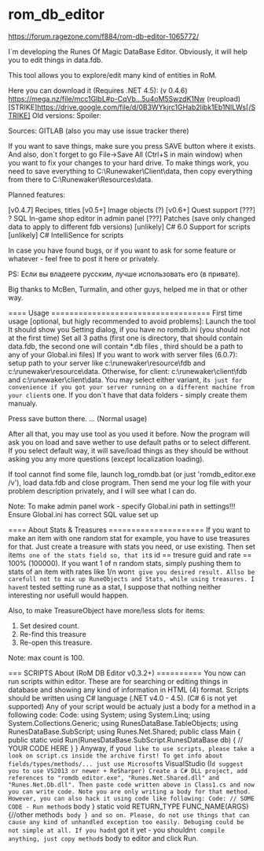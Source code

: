 # rom_db_editor
https://forum.ragezone.com/f884/rom-db-editor-1065772/

I`m developing the Runes Of Magic DataBase Editor. Obviously, it will help you to edit things in data.fdb.

This tool allows you to explore/edit many kind of entities in RoM.

Here you can download it (Requires .NET 4.5):
(v 0.4.6) https://mega.nz/file/mcc1GIbL#p-CqVb...5u4oM5SwzdK1Nw (reupload)
[STRIKE]https://drive.google.com/file/d/0B3WYkjrc1GHab2libk1Eb1NlLWs[/STRIKE]
Old versions:
Spoiler: 


Sources: GITLAB (also you may use issue tracker there)

If you want to save things, make sure you press SAVE button where it exists.
And also, don`t forget to go File->Save All (Ctrl+S in main window) when you want to fix your changes to your hard drive. To make things work, you need to save everything to C:\Runewaker\Client\data, then copy everything from there to C:\Runewaker\Resources\data.

Planned features:

[v0.4.7] Recipes, titles
[v0.5+] Image objects (?)
[v0.6+] Quest support
[???] ? SQL In-game shop editor in admin panel
[???] Patches (save only changed data to apply to different fdb versions)
[unlikely] C# 6.0 Support for scripts
[unlikely] C# IntelliSence for scripts


In case you have found bugs, or if you want to ask for some feature or whatever - feel free to post it here or privately.

PS: Если вы владеете русским, лучше использовать его (в привате).

Big thanks to McBen, Turmalin, and other guys, helped me in that or other way.

==== Usage ===================================
First time usage [optional, but higly recommended to avoid problems]:
Launch the tool
It should show you Setting dialog, if you have no romdb.ini (you should not at the first time)
Set all 3 paths (first one is directory, that should contain data.fdb, the second one will contain *.db files , third should be a path to any of your Global.ini files)
If you want to work with server files (6.0.7): setup path to your server like c:\runewaker\resource\fdb and c:\runewaker\resource\data.
Otherwise, for client: c:\runewaker\client\fdb and c:\runewaker\client\data.
You may select either variant, it`s just for convenience if you got your server running on a different machine from your client`s one.
If you don`t have that data folders - simply create them manualy.

Press save button there.
... (Normal usage)

After all that, you may use tool as you used it before. Now the program will ask you on load and save wether to use default paths or to select different. If you select default way, it will save/load things as they should be without asking you any more questions (except localization loading).

If tool cannot find some file, launch log_romdb.bat (or just 'romdb_editor.exe /v'), load data.fdb and close program. Then send me your log file with your problem description privately, and I will see what I can do.

Note: To make admin panel work - specify Global.ini path in settings!!! Ensure Global.ini has correct SQL value set up

==== About Stats & Treasures =====================
If you want to make an item with one random stat for example, you have to use treasures for that. Just create a treasure with stats you need, or use existing. Then set item`s one of the stats field so, that it`s id == tresure guid and rate == 100% (100000). If you want 1 of n random stats, simply pushing them to stats of an item with rates like 1/n won`t give you desired result. Allso be carefull not to mix up RuneObjects and Stats, while using treasures. I haven`t tested setting rune as a stat, I suppose that nothing neither interesting nor usefull would happen.

Also, to make TreasureObject have more/less slots for items:
1. Set desired count.
2. Re-find this treasure
3. Re-open this treasure.

Note: max count is 100.

=== SCRIPTS About (RoM DB Editor v0.3.2+) ==========
You now can run scripts within editor.
These are for searching or editing things in database and showing any kind of information in HTML (4) format.
Scripts should be written using C# language (.NET v4.0 - 4.5). (C# 6 is not yet supported)
Any of your script would be actualy just a body for a method in a following code:
Code:
using System;
using System.Linq;
using System.Collections.Generic;
using RunesDataBase.TableObjects;
using RunesDataBase.SubScript;
using Runes.Net.Shared;
public class Main
{
    public static void Run(RunesDataBase.SubScript.RunesDataBase db)
    {
    // YOUR CODE HERE
    }
}
Anyway, if you`d like to use scripts, please take a look on script.cs inside the archive first!
To get info about fields/types/methods/... just use Microsoft`s VisualStudio (I`d suggest you to use VS2013 or newer + ReSharper)
Create a C# DLL project, add references to "romdb_editor.exe", "Runes.Net.Shared.dll" and "Runes.Net.Db.dll".
Then paste code written above in Class1.cs and now you can write code.
Note you are only writing a body for that method.
However, you can also hack it using code like following:
Code:
// SOME CODE - Run method`s body
}
static void RETURN_TYPE FUNC_NAME(ARGS){//other method`s body
}
and so on.
Please, do not use things that can cause any kind of unhandled exception too easily. Debuging could be not simple at all.
If you hadn`t got it yet - you shouldn`t compile anything, just copy method`s body to editor and click Run.
